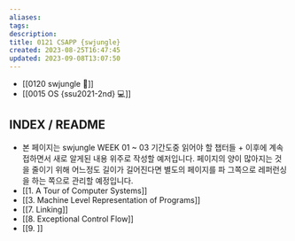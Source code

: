 ```yaml
---
aliases: 
tags: 
description:
title: 0121 CSAPP {swjungle}
created: 2023-08-25T16:47:45
updated: 2023-09-08T13:07:50
---
```

- [[0120 swjungle 🤖]]
- [[0015 OS {ssu2021-2nd} 💻]]

## INDEX / README

- 본 페이지는 swjungle WEEK 01 ~ 03 기간도중 읽어야 할 챕터들 + 이후에 계속 접하면서 새로 알게된 내용 위주로 작성할 예저입니다. 페이지의 양이 많아지는 것을 줄이기 위해 어느정도 길이가 길어진다면 별도의 페이지를 파 그쪽으로 레퍼런싱을 하는 쪽으로 관리할 예정입니다.
- [[1. A Tour of Computer Systems]]
- [[3. Machine Level Representation of Programs]]
- [[7. Linking]]
- [[8. Exceptional Control Flow]]
- [[9. ]]
